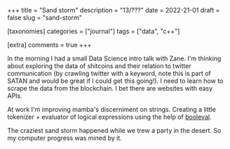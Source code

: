 +++
title = "Sand storm"
description = "13/???"
date = 2022-21-01
draft = false
slug = "sand-storm"

[taxonomies]
categories = ["journal"]
tags = ["data", "c++"]

[extra]
comments = true
+++

In the morning I had a small Data Science intro talk with Zane. I'm thinking about exploring the data of shitcoins and their relation to twitter communication (by crawling twitter with a keyword, note this is part of SATAN and would be great if I could get this going!). I need to learn how to scrape the data from the blockchain. I bet there are websites with easy APIs.

At work I'm improving mamba's discerniment on strings. Creating a little tokenizer + evaluator of logical expressions using the help of [booleval](https://github.com/m-peko/booleval).

The craziest sand storm happened while we trew a party in the desert. So my computer progress was mined by it.